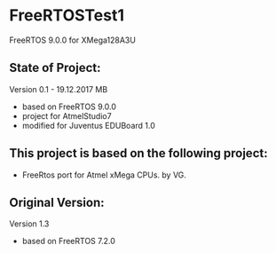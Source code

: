 # FreeRTOSTest1
FreeRTOS 9.0.0 for XMega128A3U

## State of Project:

Version 0.1 - 19.12.2017 MB
* based on FreeRTOS 9.0.0
* project for AtmelStudio7
* modified for Juventus EDUBoard 1.0

## This project is based on the following project:
* FreeRtos port for Atmel xMega CPUs.
by VG.
## Original Version:
Version 1.3
* based on FreeRTOS 7.2.0

